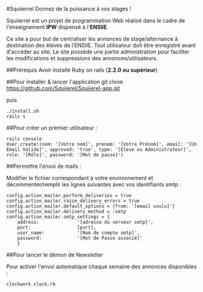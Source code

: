 #Squiierrel
Donnez de la puissance à vos stages !

Squiierrel est un projet de programmation Web réalisé dans le cadre de l'enseignement **IPW** dispensé à l'**ENSIIE**.

Ce site a pour but de centraliser les annonces de stage/alternance à destination des élèves de l’ENSIIE.
Tout utilisateur doit être enregistré avant d'accéder au site. Le site possède une partie administration pour faciliter les modifications et suppressions des annonces/utilisateurs.

##Prérequis
Avoir installé Ruby on rails (**2.2.0 ou supérieur**)

##Pour installer & lancer l'application
    git clone https://github.com/Squiierel/Squiierel-app.git

puis
        
    ./install.sh
    rails s

##Pour créer un premier utilisateur : 

    rails console
    User.create!(nom: '[Votre nom]', prenom: '[Votre Prénom]', email: '[Un Email Valide]', approved: 'true', type: '[Eleve ou Administrateur]', role: '[Rôle]', password: '[Mot de passe]')

##Permettre l'envoi de mails : 

Modifier le fichier correspondant à votre environnement et décommenter/remplir les lignes suivantes avec vos identifiants smtp :

    config.action_mailer.perform_deliveries = true
    config.action_mailer.raise_delivery_errors = true
    config.action_mailer.default_options = {from: '[email voulu]'}
    config.action_mailer.delivery_method = :smtp
    config.action_mailer.smtp_settings = {
        address:              '[adresse du serveur smtp]',
        port:                 [port],
        user_name:            '[Nom de compte smtp]',
        password:             '[Mot de Passe associé]'
        }

##Pour lancer le démon de Newsletter

Pour activer l'envoi automatique chaque semaine des annonces disponibles :

    clockwork clock.rb
